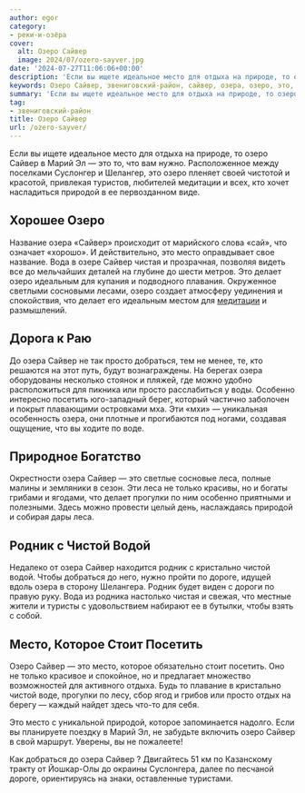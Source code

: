 ```yaml
---
author: egor
category:
- реки-и-озёра
cover:
  alt: Озеро Сайвер
  image: 2024/07/ozero-sayver.jpg
date: '2024-07-27T11:06:06+00:00'
description: 'Если вы ищете идеальное место для отдыха на природе, то озеро Сайвер в Марий Эл — это то, что вам нужно. Расположенное между поселками Суслонгер и...'
keywords: Озеро Сайвер, звениговский-район, сайвер, озера, озеро, это, место, природой, делает, просто, добраться, посетить, леса, родник, чистой, которое, отдыха
summary: 'Если вы ищете идеальное место для отдыха на природе, то озеро Сайвер в Марий Эл — это то, что вам нужно. Расположенное между поселками Суслонгер и...'
tag:
- звениговский-район
title: Озеро Сайвер
url: /ozero-sayver/
---
```


Если вы ищете идеальное место для отдыха на природе, то озеро Сайвер в Марий Эл — это то, что вам нужно. Расположенное между поселками Суслонгер и Шелангер, это озеро пленяет своей чистотой и красотой, привлекая туристов, любителей медитации и всех, кто хочет насладиться природой в ее первозданном виде.

## Хорошее Озеро

Название озера «Сайвер» происходит от марийского слова «сай», что означает «хорошо». И действительно, это место оправдывает свое название. Вода в озере Сайвер чистая и прозрачная, позволяя видеть все до мельчайших деталей на глубине до шести метров. Это делает озеро идеальным для купания и подводного плавания. Окруженное светлыми сосновыми лесами, озеро создает атмосферу уединения и спокойствия, что делает его идеальным местом для [медитации](/glemping-na-ozere-olanga/) и размышлений.

## Дорога к Раю

До озера Сайвер не так просто добраться, тем не менее, те, кто решаются на этот путь, будут вознаграждены. На берегах озера оборудованы несколько стоянок и пляжей, где можно удобно расположиться для пикника или просто расслабиться у воды. Особенно интересно посетить юго-западный берег, который частично заболочен и покрыт плавающими островками мха. Эти «мхи» — уникальная особенность озера, они плотные и прогибаются под ногами, создавая ощущение, что вы ходите по воде.

## Природное Богатство

Окрестности озера Сайвер — это светлые сосновые леса, полные малины и земляники в сезон. Эти леса не только красивы, но и богаты грибами и ягодами, что делает прогулки по ним особенно приятными и полезными. Здесь можно провести целый день, наслаждаясь природой и собирая дары леса.

## Родник с Чистой Водой

Недалеко от озера Сайвер находится родник с кристально чистой водой. Чтобы добраться до него, нужно пройти по дороге, идущей вдоль озера в сторону Шелангера. Родник будет виден с дороги по правую руку. Вода из родника настолько чистая и свежая, что местные жители и туристы с удовольствием набирают ее в бутылки, чтобы взять с собой.

## Место, Которое Стоит Посетить

Озеро Сайвер — это место, которое обязательно стоит посетить. Оно не только красивое и спокойное, но и предлагает множество возможностей для активного отдыха. Будь то плавание в кристально чистой воде, прогулки по лесу, сбор ягод и грибов или просто отдых на берегу — каждый найдет здесь что-то для себя.

Это место с уникальной природой, которое запоминается надолго. Если вы планируете поездку в Марий Эл, не забудьте включить озеро Сайвер в свой маршрут. Уверены, вы не пожалеете!

Как добраться до озера Сайвер ? Двигайтесь 51 км по Казанскому тракту от Йошкар-Олы до окраины Суслонгера, далее по песчаной дороге, ориентируясь на знаки, оставленные туристами.